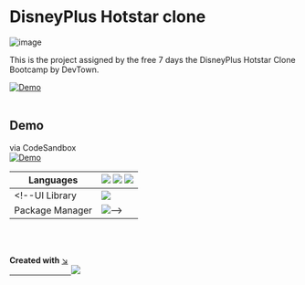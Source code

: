 # DisneyPlus Hotstar clone

![image](https://user-images.githubusercontent.com/89676555/177010410-98df6d09-6b62-44d1-b183-edbe3db1ac32.png)

This is the project assigned by the free 7 days the DisneyPlus Hotstar Clone Bootcamp by DevTown.

[![Demo](https://global-uploads.webflow.com/6077f96cf4fa19216396daaf/6257f162e384e60d17c7290e_LOGO%20ICON%20white%201.png)](https://www.devtown.in/)
<br/><br/>

## Demo
via CodeSandbox <br/>
[![Demo](https://img.icons8.com/external-bearicons-outline-color-bearicons/64/000000/external-Demo-miscellany-texts-and-badges-bearicons-outline-color-bearicons.png)](https://q7k6qw.csb.app/)

Languages | <img src="https://img.shields.io/badge/HTML5-E34F26?style=for-the-badge&logo=html5&logoColor=white" /> <img src="https://img.shields.io/badge/CSS3-1572B6?style=for-the-badge&logo=css3&logoColor=white" /> <img src="https://img.shields.io/badge/JavaScript-323330?style=for-the-badge&logo=javascript&logoColor=F7DF1E" /> 
------------ | -------------
<!--UI Library | <img src="https://img.shields.io/badge/React-20232A?style=for-the-badge&logo=react&logoColor=61DAFB" />
Package Manager | <img src="https://img.shields.io/badge/npm-CB3837?style=for-the-badge&logo=npm&logoColor=white" />-->


<br/><br/>

<strong>Created with</strong>  <a href="https://codesandbox.io/"> :arrow_lower_right:
<br/> &emsp; &emsp; &emsp; &emsp; &emsp; &emsp; <img src="https://img.shields.io/badge/Codesandbox-000000?style=for-the-badge&logo=CodeSandbox&logoColor=white" /> </a>
